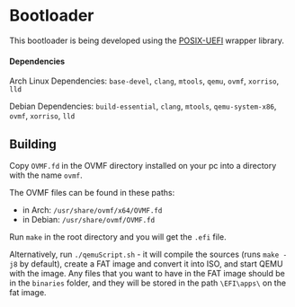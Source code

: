 # Bootloader

This bootloader is being developed using the [POSIX-UEFI](https://gitlab.com/bztsrc/posix-uefi) wrapper library.

#### Dependencies
Arch Linux Dependencies: `base-devel`, `clang`, `mtools`, `qemu`, `ovmf`, `xorriso`, `lld`

Debian Dependencies: `build-essential`, `clang`, `mtools`, `qemu-system-x86`, `ovmf`, `xorriso`, `lld`


## Building
Copy `OVMF.fd` in the OVMF directory installed on your pc into a directory with the name `ovmf`.

The OVMF files can be found in these paths:
- in Arch: `/usr/share/ovmf/x64/OVMF.fd` 
- in Debian: `/usr/share/ovmf/OVMF.fd`

Run `make` in the root directory and you will get the `.efi` file.

Alternatively, run `./qemuScript.sh` - it will compile the sources (runs `make -j8` by default), create a FAT image and convert it into ISO, and start QEMU with the image.
Any files that you want to have in the FAT image should be in the `binaries` folder, and they will be stored in the path `\EFI\apps\` on the fat image.
